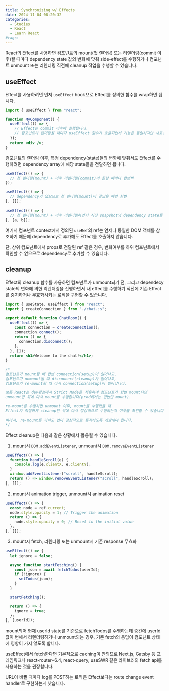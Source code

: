 ```yaml
---
title: Synchronizing w/ Effects
date: 2024-11-04 08:20:32
categories:
  - Studies
  - React
  - Learn React
#tags:
---
```

React의 Effect를 사용하면 컴포넌트의 mount(첫 렌더링) 또는 리렌더링(commit 이후)될 때마다 dependency state 값의 변화에 맞춰 side-effect를 수행하거나 컴포넌트 unmount 또는 리렌더링 직전에 cleanup 작업을 수행할 수 있습니다.

## useEffect

Effect를 사용하려면 먼저 `useEffect` hook으로 Effect를 정의한 함수를 wrap하면 됩니다.

```jsx
import { useEffect } from "react";

function MyComponent() {
  useEffect(() => {
    // Effect는 commit 이후에 실행됩니다.
    // 컴포넌트가 렌더링될 때마다 useEffect 함수가 호출되면서 기능은 동일하지만 새로운 Effect가 등록됩니다.
  });
  return <div />;
}
```

컴포넌트의 렌더링 이후, 특정 dependency(state)들의 변화에 맞춰서도 Effect를 수행하려면 dependency array에 해당 state들을 전달하면 됩니다.

```jsx
useEffect(() => {
  // 첫 렌더링(mount) + 이후 리렌더링(commit)이 끝날 때마다 한번씩
});

useEffect(() => {
  // dependency가 없으므로 첫 렌더링(mount)이 끝났을 때만 한번
}, []);

useEffect(() => {
  // 첫 렌더링(mount) + 이후 리렌더링하면서 직전 snapshot의 dependency state들 중 하나라도 변한 경우 한번
}, [a, b]);
```

여기서 컴포넌트 context에서 정의된 `useRef`의 ref는 언제나 동일한 DOM 객체를 참조하기 때문에 dependency로 추가해도 Effect를 호출하지 않습니다.

단, 상위 컴포넌트에서 props로 전달된 ref 같은 경우, 변화여부를 하위 컴포넌트에서 확인할 수 없으므로 dependency로 추가할 수 있습니다.

## cleanup

Effect의 cleanup 함수를 사용하면 컴포넌트가 unmount되기 전, 그리고 dependecy state의 변화에 의한 리렌더링을 진행하면서 새 effect를 수행하기 직전에 기존 Effect를 중지하거나 무효화시키는 로직을 구현할 수 있습니다.

```jsx
import { useState, useEffect } from "react";
import { createConnection } from "./chat.js";

export default function ChatRoom() {
  useEffect(() => {
    const connection = createConnection();
    connection.connect();
    return () => {
      connection.disconnect();
    };
  }, []);
  return <h1>Welcome to the chat!</h1>;
}

/*
컴포넌트가 mount될 때 한번 connection(setup)이 일어나고,
컴포넌트가 unmount될 때 disconnect(cleanup)가 일어나고,
컴포넌트가 re-mount될 때 다시 connection(setup)이 일어납니다.

보통 React는 dev환경에서 Strict Mode를 적용하여 컴포넌트가 한번 mount되면
unmount한 뒤에 다시 mount를 수행합니다(prod에서는 한번만 mount). 

re-mount를 수행하면 unmount 이후, mount를 수행했을 때
Effect가 적절하게 cleanup된 뒤에 다시 정상적으로 수행되는지 여부를 확인할 수 있습니다!

따라서, re-mount를 거쳐도 앱이 정상적으로 동작하도록 개발해야 합니다.
*/
```

Effect cleanup은 다음과 같은 상황에서 활용될 수 있습니다.

1. mount시 `DOM.addEventListener`, unmount시 `DOM.removeEventListener`

```jsx
useEffect(() => {
  function handleScroll(e) {
    console.log(e.clientX, e.clientY);
  }
  window.addEventListener("scroll", handleScroll);
  return () => window.removeEventListener("scroll", handleScroll);
}, []);
```

2. mount시 animation trigger, unmount시 animation reset

```jsx
useEffect(() => {
  const node = ref.current;
  node.style.opacity = 1; // Trigger the animation
  return () => {
    node.style.opacity = 0; // Reset to the initial value
  };
}, []);
```

3. mount시 fetch, 리렌더링 또는 unmount시 기존 response 무효화

```jsx
useEffect(() => {
  let ignore = false;

  async function startFetching() {
    const json = await fetchTodos(userId);
    if (!ignore) {
      setTodos(json);
    }
  }

  startFetching();

  return () => {
    ignore = true;
  };
}, [userId]);
```

mount되어 현재 userId state를 기준으로 fetchTodos를 수행하는데 중간에 userId 값이 변해서 리렌더링하거나 unmount되는 경우, 기존 fetch의 응답이 컴포넌트 상태에 영향이 가지 않도록 합니다.

useEffect에서 fetch한다면 기본적으로 caching이 안되므로 Next.js, Gatsby 등 프레임워크나 react-router+6.4, react-query, useSWR 같은 라이브러의 fetch api를 사용하는 것을 권장합니다.

URL이 바뀔 때마다 log를 POST하는 로직은 Effect보다는 route change event handler로 구현하는게 낫습니다.
